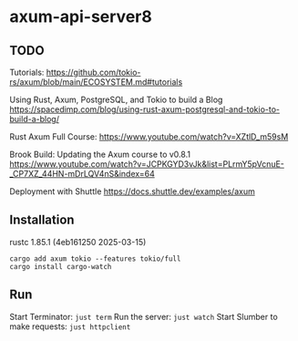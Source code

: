 # axum-api-server8

## TODO
Tutorials:
https://github.com/tokio-rs/axum/blob/main/ECOSYSTEM.md#tutorials

Using Rust, Axum, PostgreSQL, and Tokio to build a Blog
https://spacedimp.com/blog/using-rust-axum-postgresql-and-tokio-to-build-a-blog/

Rust Axum Full Course: 
https://www.youtube.com/watch?v=XZtlD_m59sM

Brook Build: Updating the Axum course to v0.8.1
https://www.youtube.com/watch?v=JCPKGYD3vJk&list=PLrmY5pVcnuE-_CP7XZ_44HN-mDrLQV4nS&index=64

Deployment with Shuttle
https://docs.shuttle.dev/examples/axum

## Installation
rustc 1.85.1 (4eb161250 2025-03-15)

```
cargo add axum tokio --features tokio/full
cargo install cargo-watch
```

## Run
Start Terminator: `just term`
Run the server: `just watch`
Start Slumber to make requests: `just httpclient`